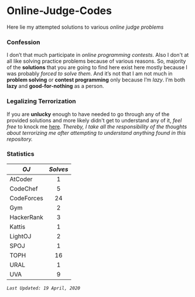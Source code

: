# Online-Judge-Codes
Here lie my attempted solutions to various *online judge problems*

### Confession
I don’t that much participate in *online programming contests*. Also I don't at all like solving practice problems because of various reasons. So, majority of the **solutions** that you are going to find here exist here mostly because I was probably *forced to solve them*. 
And it’s not that I am not much in **problem solving** or **contest programming** only because I’m *lazy*. I’m both **lazy** and **good-for-nothing** as a person.

### Legalizing Terrorization
If you are **unlucky** enough to have needed to go through any of the provided solutions and more likely didn't get to understand any of it, *feel free* to knock me [here](https://www.facebook.com/leon.wasiul). *Thereby, I take all the responsibility of the thoughts about terrorizing me after attempting to understand anything found in this repository.*

### Statistics
| *OJ*        | *Solves*           |
| ------------- |:-------------:|
| AtCoder     | 1 |
| CodeChef      | 5 |
| CodeForces | 24      |
| Gym | 2      |
| HackerRank | 3      |
| Kattis | 1      |
| LightOJ | 2      |
| SPOJ | 1      |
| TOPH | 16      |
| URAL | 1      |
| UVA  | 9      |

*`Last Updated: 19 April, 2020`*
